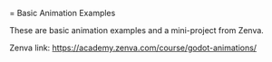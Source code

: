 = Basic Animation Examples

These are basic animation examples and a mini-project from Zenva.

Zenva link: https://academy.zenva.com/course/godot-animations/
